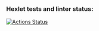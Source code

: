 ### Hexlet tests and linter status:
[![Actions Status](https://github.com/Sophia-Filimonova/python-project-50/workflows/hexlet-check/badge.svg)](https://github.com/Sophia-Filimonova/python-project-50/actions)